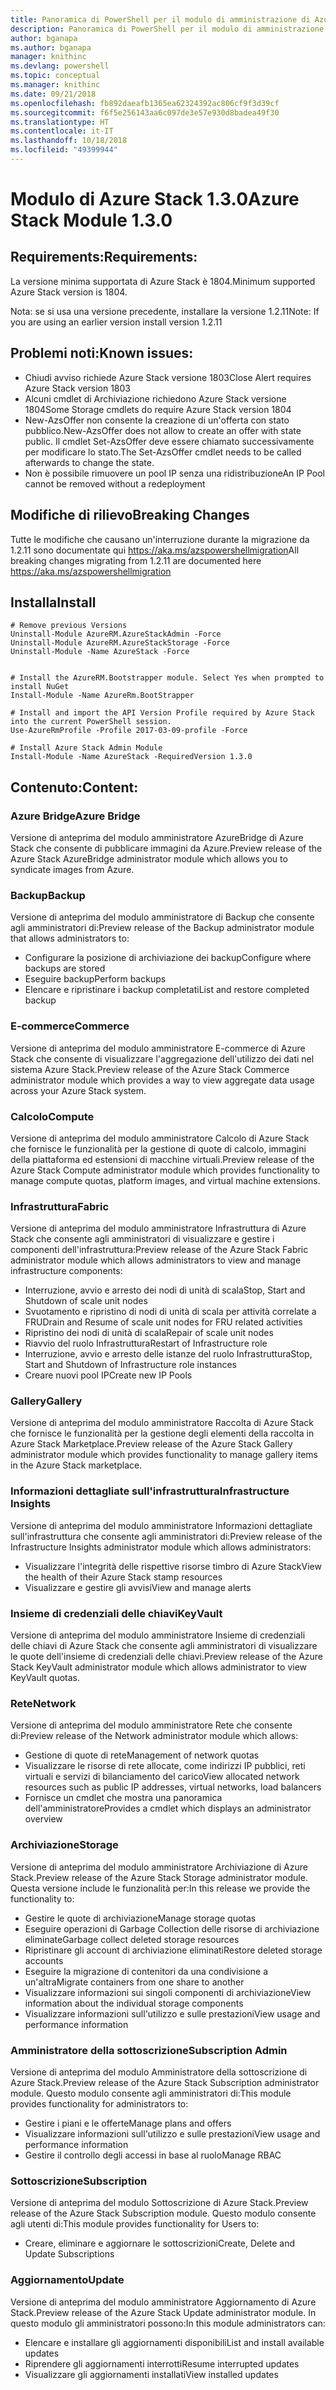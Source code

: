 ```yaml
---
title: Panoramica di PowerShell per il modulo di amministrazione di Azure Stack | Microsoft Docs
description: Panoramica di PowerShell per il modulo di amministrazione di Azure Stack con istruzioni per l'installazione e la configurazione.
author: bganapa
ms.author: bganapa
manager: knithinc
ms.devlang: powershell
ms.topic: conceptual
ms.manager: knithinc
ms.date: 09/21/2018
ms.openlocfilehash: fb892daeafb1365ea62324392ac806cf9f3d39cf
ms.sourcegitcommit: f6f5e256143aa6c097de3e57e930d8badea49f30
ms.translationtype: HT
ms.contentlocale: it-IT
ms.lasthandoff: 10/18/2018
ms.locfileid: "49399944"
---
```

# <a name="azure-stack-module-130"></a><span data-ttu-id="ff241-103">Modulo di Azure Stack 1.3.0</span><span class="sxs-lookup"><span data-stu-id="ff241-103">Azure Stack Module 1.3.0</span></span>

## <a name="requirements"></a><span data-ttu-id="ff241-104">Requirements:</span><span class="sxs-lookup"><span data-stu-id="ff241-104">Requirements:</span></span>
<span data-ttu-id="ff241-105">La versione minima supportata di Azure Stack è 1804.</span><span class="sxs-lookup"><span data-stu-id="ff241-105">Minimum supported Azure Stack version is 1804.</span></span>

<span data-ttu-id="ff241-106">Nota: se si usa una versione precedente, installare la versione 1.2.11</span><span class="sxs-lookup"><span data-stu-id="ff241-106">Note: If you are using an earlier version install version 1.2.11</span></span>

## <a name="known-issues"></a><span data-ttu-id="ff241-107">Problemi noti:</span><span class="sxs-lookup"><span data-stu-id="ff241-107">Known issues:</span></span>

- <span data-ttu-id="ff241-108">Chiudi avviso richiede Azure Stack versione 1803</span><span class="sxs-lookup"><span data-stu-id="ff241-108">Close Alert requires Azure Stack version 1803</span></span>
- <span data-ttu-id="ff241-109">Alcuni cmdlet di Archiviazione richiedono Azure Stack versione 1804</span><span class="sxs-lookup"><span data-stu-id="ff241-109">Some Storage cmdlets do require Azure Stack version 1804</span></span>
- <span data-ttu-id="ff241-110">New-AzsOffer non consente la creazione di un'offerta con stato pubblico.</span><span class="sxs-lookup"><span data-stu-id="ff241-110">New-AzsOffer does not allow to create an offer with state public.</span></span> <span data-ttu-id="ff241-111">Il cmdlet Set-AzsOffer deve essere chiamato successivamente per modificare lo stato.</span><span class="sxs-lookup"><span data-stu-id="ff241-111">The Set-AzsOffer cmdlet needs to be called afterwards to change the state.</span></span>
- <span data-ttu-id="ff241-112">Non è possibile rimuovere un pool IP senza una ridistribuzione</span><span class="sxs-lookup"><span data-stu-id="ff241-112">An IP Pool cannot be removed without a redeployment</span></span>

## <a name="breaking-changes"></a><span data-ttu-id="ff241-113">Modifiche di rilievo</span><span class="sxs-lookup"><span data-stu-id="ff241-113">Breaking Changes</span></span>
<span data-ttu-id="ff241-114">Tutte le modifiche che causano un'interruzione durante la migrazione da 1.2.11 sono documentate qui https://aka.ms/azspowershellmigration</span><span class="sxs-lookup"><span data-stu-id="ff241-114">All breaking changes migrating from 1.2.11 are documented here https://aka.ms/azspowershellmigration</span></span>

## <a name="install"></a><span data-ttu-id="ff241-115">Installa</span><span class="sxs-lookup"><span data-stu-id="ff241-115">Install</span></span>
```
# Remove previous Versions
Uninstall-Module AzureRM.AzureStackAdmin -Force
Uninstall-Module AzureRM.AzureStackStorage -Force
Uninstall-Module -Name AzureStack -Force 


# Install the AzureRM.Bootstrapper module. Select Yes when prompted to install NuGet
Install-Module -Name AzureRm.BootStrapper

# Install and import the API Version Profile required by Azure Stack into the current PowerShell session.
Use-AzureRmProfile -Profile 2017-03-09-profile -Force

# Install Azure Stack Admin Module
Install-Module -Name AzureStack -RequiredVersion 1.3.0
```
## <a name="content"></a><span data-ttu-id="ff241-116">Contenuto:</span><span class="sxs-lookup"><span data-stu-id="ff241-116">Content:</span></span>
### <a name="azure-bridge"></a><span data-ttu-id="ff241-117">Azure Bridge</span><span class="sxs-lookup"><span data-stu-id="ff241-117">Azure Bridge</span></span>
<span data-ttu-id="ff241-118">Versione di anteprima del modulo amministratore AzureBridge di Azure Stack che consente di pubblicare immagini da Azure.</span><span class="sxs-lookup"><span data-stu-id="ff241-118">Preview release of the Azure Stack AzureBridge administrator module which allows you to syndicate images from Azure.</span></span>

### <a name="backup"></a><span data-ttu-id="ff241-119">Backup</span><span class="sxs-lookup"><span data-stu-id="ff241-119">Backup</span></span>
<span data-ttu-id="ff241-120">Versione di anteprima del modulo amministratore di Backup che consente agli amministratori di:</span><span class="sxs-lookup"><span data-stu-id="ff241-120">Preview release of the Backup administrator module that allows administrators to:</span></span>
- <span data-ttu-id="ff241-121">Configurare la posizione di archiviazione dei backup</span><span class="sxs-lookup"><span data-stu-id="ff241-121">Configure where backups are stored</span></span>
- <span data-ttu-id="ff241-122">Eseguire backup</span><span class="sxs-lookup"><span data-stu-id="ff241-122">Perform backups</span></span>
- <span data-ttu-id="ff241-123">Elencare e ripristinare i backup completati</span><span class="sxs-lookup"><span data-stu-id="ff241-123">List and restore completed backup</span></span>

### <a name="commerce"></a><span data-ttu-id="ff241-124">E-commerce</span><span class="sxs-lookup"><span data-stu-id="ff241-124">Commerce</span></span>
<span data-ttu-id="ff241-125">Versione di anteprima del modulo amministratore E-commerce di Azure Stack che consente di visualizzare l'aggregazione dell'utilizzo dei dati nel sistema Azure Stack.</span><span class="sxs-lookup"><span data-stu-id="ff241-125">Preview release of the Azure Stack Commerce administrator module which provides a way to view aggregate data usage across your Azure Stack system.</span></span>

### <a name="compute"></a><span data-ttu-id="ff241-126">Calcolo</span><span class="sxs-lookup"><span data-stu-id="ff241-126">Compute</span></span>
<span data-ttu-id="ff241-127">Versione di anteprima del modulo amministratore Calcolo di Azure Stack che fornisce le funzionalità per la gestione di quote di calcolo, immagini della piattaforma ed estensioni di macchine virtuali.</span><span class="sxs-lookup"><span data-stu-id="ff241-127">Preview release of the Azure Stack Compute administrator module which provides functionality to manage compute quotas, platform images, and virtual machine extensions.</span></span>

### <a name="fabric"></a><span data-ttu-id="ff241-128">Infrastruttura</span><span class="sxs-lookup"><span data-stu-id="ff241-128">Fabric</span></span>
<span data-ttu-id="ff241-129">Versione di anteprima del modulo amministratore Infrastruttura di Azure Stack che consente agli amministratori di visualizzare e gestire i componenti dell'infrastruttura:</span><span class="sxs-lookup"><span data-stu-id="ff241-129">Preview release of the Azure Stack Fabric administrator module which allows administrators to view and manage infrastructure components:</span></span>
- <span data-ttu-id="ff241-130">Interruzione, avvio e arresto dei nodi di unità di scala</span><span class="sxs-lookup"><span data-stu-id="ff241-130">Stop, Start and Shutdown of scale unit nodes</span></span>
- <span data-ttu-id="ff241-131">Svuotamento e ripristino di nodi di unità di scala per attività correlate a FRU</span><span class="sxs-lookup"><span data-stu-id="ff241-131">Drain and Resume of scale unit nodes for FRU related activities</span></span>
- <span data-ttu-id="ff241-132">Ripristino dei nodi di unità di scala</span><span class="sxs-lookup"><span data-stu-id="ff241-132">Repair of scale unit nodes</span></span>
- <span data-ttu-id="ff241-133">Riavvio del ruolo Infrastruttura</span><span class="sxs-lookup"><span data-stu-id="ff241-133">Restart of Infrastructure role</span></span>
- <span data-ttu-id="ff241-134">Interruzione, avvio e arresto delle istanze del ruolo Infrastruttura</span><span class="sxs-lookup"><span data-stu-id="ff241-134">Stop, Start and Shutdown of Infrastructure role instances</span></span>
- <span data-ttu-id="ff241-135">Creare nuovi pool IP</span><span class="sxs-lookup"><span data-stu-id="ff241-135">Create new IP Pools</span></span>


### <a name="gallery"></a><span data-ttu-id="ff241-136">Gallery</span><span class="sxs-lookup"><span data-stu-id="ff241-136">Gallery</span></span>
<span data-ttu-id="ff241-137">Versione di anteprima del modulo amministratore Raccolta di Azure Stack che fornisce le funzionalità per la gestione degli elementi della raccolta in Azure Stack Marketplace.</span><span class="sxs-lookup"><span data-stu-id="ff241-137">Preview release of the Azure Stack Gallery administrator module which provides functionality to manage gallery items in the Azure Stack marketplace.</span></span>

### <a name="infrastructure-insights"></a><span data-ttu-id="ff241-138">Informazioni dettagliate sull'infrastruttura</span><span class="sxs-lookup"><span data-stu-id="ff241-138">Infrastructure Insights</span></span>
<span data-ttu-id="ff241-139">Versione di anteprima del modulo amministratore Informazioni dettagliate sull'infrastruttura che consente agli amministratori di:</span><span class="sxs-lookup"><span data-stu-id="ff241-139">Preview release of the Infrastructure Insights administrator module which allows administrators:</span></span>
- <span data-ttu-id="ff241-140">Visualizzare l'integrità delle rispettive risorse timbro di Azure Stack</span><span class="sxs-lookup"><span data-stu-id="ff241-140">View the health of their Azure Stack stamp resources</span></span>
- <span data-ttu-id="ff241-141">Visualizzare e gestire gli avvisi</span><span class="sxs-lookup"><span data-stu-id="ff241-141">View and manage alerts</span></span>

### <a name="keyvault"></a><span data-ttu-id="ff241-142">Insieme di credenziali delle chiavi</span><span class="sxs-lookup"><span data-stu-id="ff241-142">KeyVault</span></span>
<span data-ttu-id="ff241-143">Versione di anteprima del modulo amministratore Insieme di credenziali delle chiavi di Azure Stack che consente agli amministratori di visualizzare le quote dell'insieme di credenziali delle chiavi.</span><span class="sxs-lookup"><span data-stu-id="ff241-143">Preview release of the Azure Stack KeyVault administrator module which allows administrator to view KeyVault quotas.</span></span>

### <a name="network"></a><span data-ttu-id="ff241-144">Rete</span><span class="sxs-lookup"><span data-stu-id="ff241-144">Network</span></span>
<span data-ttu-id="ff241-145">Versione di anteprima del modulo amministratore Rete che consente di:</span><span class="sxs-lookup"><span data-stu-id="ff241-145">Preview release of the Network administrator module which allows:</span></span>
- <span data-ttu-id="ff241-146">Gestione di quote di rete</span><span class="sxs-lookup"><span data-stu-id="ff241-146">Management of network quotas</span></span>
- <span data-ttu-id="ff241-147">Visualizzare le risorse di rete allocate, come indirizzi IP pubblici, reti virtuali e servizi di bilanciamento del carico</span><span class="sxs-lookup"><span data-stu-id="ff241-147">View allocated network resources such as public IP addresses, virtual networks, load balancers</span></span>
- <span data-ttu-id="ff241-148">Fornisce un cmdlet che mostra una panoramica dell'amministratore</span><span class="sxs-lookup"><span data-stu-id="ff241-148">Provides a cmdlet which displays an administrator overview</span></span>

### <a name="storage"></a><span data-ttu-id="ff241-149">Archiviazione</span><span class="sxs-lookup"><span data-stu-id="ff241-149">Storage</span></span>
<span data-ttu-id="ff241-150">Versione di anteprima del modulo amministratore Archiviazione di Azure Stack.</span><span class="sxs-lookup"><span data-stu-id="ff241-150">Preview release of the Azure Stack Storage administrator module.</span></span>  <span data-ttu-id="ff241-151">Questa versione include le funzionalità per:</span><span class="sxs-lookup"><span data-stu-id="ff241-151">In this release we provide the functionality to:</span></span>
- <span data-ttu-id="ff241-152">Gestire le quote di archiviazione</span><span class="sxs-lookup"><span data-stu-id="ff241-152">Manage storage quotas</span></span>
- <span data-ttu-id="ff241-153">Eseguire operazioni di Garbage Collection delle risorse di archiviazione eliminate</span><span class="sxs-lookup"><span data-stu-id="ff241-153">Garbage collect deleted storage resources</span></span>
- <span data-ttu-id="ff241-154">Ripristinare gli account di archiviazione eliminati</span><span class="sxs-lookup"><span data-stu-id="ff241-154">Restore deleted storage accounts</span></span>
- <span data-ttu-id="ff241-155">Eseguire la migrazione di contenitori da una condivisione a un'altra</span><span class="sxs-lookup"><span data-stu-id="ff241-155">Migrate containers from one share to another</span></span>
- <span data-ttu-id="ff241-156">Visualizzare informazioni sui singoli componenti di archiviazione</span><span class="sxs-lookup"><span data-stu-id="ff241-156">View information about the individual storage components</span></span>
- <span data-ttu-id="ff241-157">Visualizzare informazioni sull'utilizzo e sulle prestazioni</span><span class="sxs-lookup"><span data-stu-id="ff241-157">View usage and performance information</span></span>

### <a name="subscription-admin"></a><span data-ttu-id="ff241-158">Amministratore della sottoscrizione</span><span class="sxs-lookup"><span data-stu-id="ff241-158">Subscription Admin</span></span>
<span data-ttu-id="ff241-159">Versione di anteprima del modulo Amministratore della sottoscrizione di Azure Stack.</span><span class="sxs-lookup"><span data-stu-id="ff241-159">Preview release of the Azure Stack Subscription administrator module.</span></span>  <span data-ttu-id="ff241-160">Questo modulo consente agli amministratori di:</span><span class="sxs-lookup"><span data-stu-id="ff241-160">This module provides functionality for administrators to:</span></span>
- <span data-ttu-id="ff241-161">Gestire i piani e le offerte</span><span class="sxs-lookup"><span data-stu-id="ff241-161">Manage plans and offers</span></span>
- <span data-ttu-id="ff241-162">Visualizzare informazioni sull'utilizzo e sulle prestazioni</span><span class="sxs-lookup"><span data-stu-id="ff241-162">View usage and performance information</span></span>
- <span data-ttu-id="ff241-163">Gestire il controllo degli accessi in base al ruolo</span><span class="sxs-lookup"><span data-stu-id="ff241-163">Manage RBAC</span></span>

### <a name="subscription"></a><span data-ttu-id="ff241-164">Sottoscrizione</span><span class="sxs-lookup"><span data-stu-id="ff241-164">Subscription</span></span>
<span data-ttu-id="ff241-165">Versione di anteprima del modulo Sottoscrizione di Azure Stack.</span><span class="sxs-lookup"><span data-stu-id="ff241-165">Preview release of the Azure Stack Subscription module.</span></span>  <span data-ttu-id="ff241-166">Questo modulo consente agli utenti di:</span><span class="sxs-lookup"><span data-stu-id="ff241-166">This module provides functionality for Users to:</span></span>
- <span data-ttu-id="ff241-167">Creare, eliminare e aggiornare le sottoscrizioni</span><span class="sxs-lookup"><span data-stu-id="ff241-167">Create, Delete and Update Subscriptions</span></span>

### <a name="update"></a><span data-ttu-id="ff241-168">Aggiornamento</span><span class="sxs-lookup"><span data-stu-id="ff241-168">Update</span></span>
<span data-ttu-id="ff241-169">Versione di anteprima del modulo amministratore Aggiornamento di Azure Stack.</span><span class="sxs-lookup"><span data-stu-id="ff241-169">Preview release of the Azure Stack Update administrator module.</span></span>  <span data-ttu-id="ff241-170">In questo modulo gli amministratori possono:</span><span class="sxs-lookup"><span data-stu-id="ff241-170">In this module administrators can:</span></span>
- <span data-ttu-id="ff241-171">Elencare e installare gli aggiornamenti disponibili</span><span class="sxs-lookup"><span data-stu-id="ff241-171">List and install available updates</span></span>
- <span data-ttu-id="ff241-172">Riprendere gli aggiornamenti interrotti</span><span class="sxs-lookup"><span data-stu-id="ff241-172">Resume interrupted updates</span></span>
- <span data-ttu-id="ff241-173">Visualizzare gli aggiornamenti installati</span><span class="sxs-lookup"><span data-stu-id="ff241-173">View installed updates</span></span>
